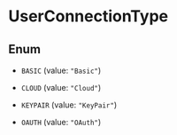 

# UserConnectionType

## Enum


* `BASIC` (value: `"Basic"`)

* `CLOUD` (value: `"Cloud"`)

* `KEYPAIR` (value: `"KeyPair"`)

* `OAUTH` (value: `"OAuth"`)



